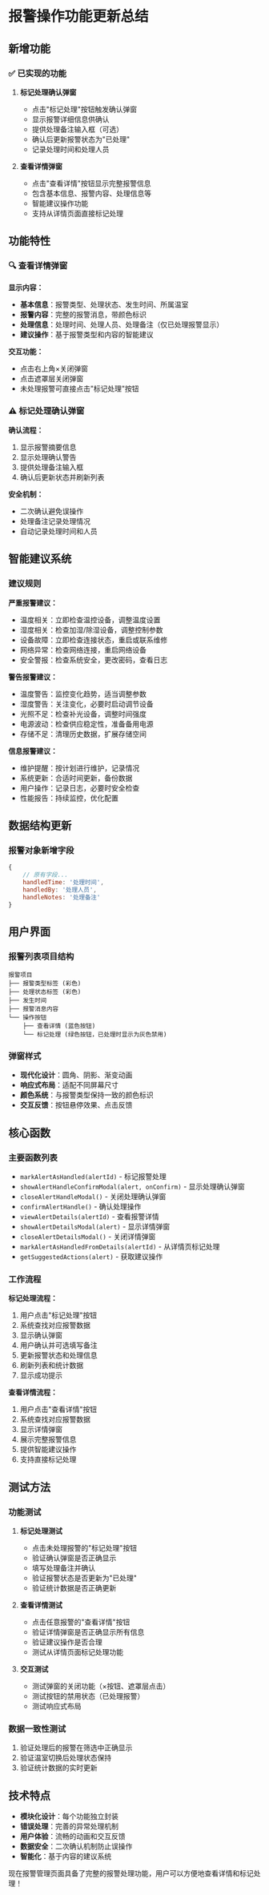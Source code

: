 # 报警操作功能更新总结

## 新增功能

### ✅ 已实现的功能

1. **标记处理确认弹窗**
   - 点击"标记处理"按钮触发确认弹窗
   - 显示报警详细信息供确认
   - 提供处理备注输入框（可选）
   - 确认后更新报警状态为"已处理"
   - 记录处理时间和处理人员

2. **查看详情弹窗**
   - 点击"查看详情"按钮显示完整报警信息
   - 包含基本信息、报警内容、处理信息等
   - 智能建议操作功能
   - 支持从详情页面直接标记处理

## 功能特性

### 🔍 查看详情弹窗

**显示内容：**
- **基本信息**：报警类型、处理状态、发生时间、所属温室
- **报警内容**：完整的报警消息，带颜色标识
- **处理信息**：处理时间、处理人员、处理备注（仅已处理报警显示）
- **建议操作**：基于报警类型和内容的智能建议

**交互功能：**
- 点击右上角×关闭弹窗
- 点击遮罩层关闭弹窗
- 未处理报警可直接点击"标记处理"按钮

### ⚠️ 标记处理确认弹窗

**确认流程：**
1. 显示报警摘要信息
2. 显示处理确认警告
3. 提供处理备注输入框
4. 确认后更新状态并刷新列表

**安全机制：**
- 二次确认避免误操作
- 处理备注记录处理情况
- 自动记录处理时间和人员

## 智能建议系统

### 建议规则

**严重报警建议：**
- 温度相关：立即检查温控设备，调整温度设置
- 湿度相关：检查加湿/除湿设备，调整控制参数
- 设备故障：立即检查连接状态，重启或联系维修
- 网络异常：检查网络连接，重启网络设备
- 安全警报：检查系统安全，更改密码，查看日志

**警告报警建议：**
- 温度警告：监控变化趋势，适当调整参数
- 湿度警告：关注变化，必要时启动调节设备
- 光照不足：检查补光设备，调整时间强度
- 电源波动：检查供应稳定性，准备备用电源
- 存储不足：清理历史数据，扩展存储空间

**信息报警建议：**
- 维护提醒：按计划进行维护，记录情况
- 系统更新：合适时间更新，备份数据
- 用户操作：记录日志，必要时安全检查
- 性能报告：持续监控，优化配置

## 数据结构更新

### 报警对象新增字段
```javascript
{
    // 原有字段...
    handledTime: '处理时间',
    handledBy: '处理人员',
    handleNotes: '处理备注'
}
```

## 用户界面

### 报警列表项目结构
```
报警项目
├── 报警类型标签 (彩色)
├── 处理状态标签 (彩色)
├── 发生时间
├── 报警消息内容
└── 操作按钮
    ├── 查看详情 (蓝色按钮)
    └── 标记处理 (绿色按钮，已处理时显示为灰色禁用)
```

### 弹窗样式
- **现代化设计**：圆角、阴影、渐变动画
- **响应式布局**：适配不同屏幕尺寸
- **颜色系统**：与报警类型保持一致的颜色标识
- **交互反馈**：按钮悬停效果、点击反馈

## 核心函数

### 主要函数列表
- `markAlertAsHandled(alertId)` - 标记报警处理
- `showAlertHandleConfirmModal(alert, onConfirm)` - 显示处理确认弹窗
- `closeAlertHandleModal()` - 关闭处理确认弹窗
- `confirmAlertHandle()` - 确认处理操作
- `viewAlertDetails(alertId)` - 查看报警详情
- `showAlertDetailsModal(alert)` - 显示详情弹窗
- `closeAlertDetailsModal()` - 关闭详情弹窗
- `markAlertAsHandledFromDetails(alertId)` - 从详情页标记处理
- `getSuggestedActions(alert)` - 获取建议操作

### 工作流程

**标记处理流程：**
1. 用户点击"标记处理"按钮
2. 系统查找对应报警数据
3. 显示确认弹窗
4. 用户确认并可选填写备注
5. 更新报警状态和处理信息
6. 刷新列表和统计数据
7. 显示成功提示

**查看详情流程：**
1. 用户点击"查看详情"按钮
2. 系统查找对应报警数据
3. 显示详情弹窗
4. 展示完整报警信息
5. 提供智能建议操作
6. 支持直接标记处理

## 测试方法

### 功能测试
1. **标记处理测试**
   - 点击未处理报警的"标记处理"按钮
   - 验证确认弹窗是否正确显示
   - 填写处理备注并确认
   - 验证报警状态是否更新为"已处理"
   - 验证统计数据是否正确更新

2. **查看详情测试**
   - 点击任意报警的"查看详情"按钮
   - 验证详情弹窗是否正确显示所有信息
   - 验证建议操作是否合理
   - 测试从详情页面标记处理功能

3. **交互测试**
   - 测试弹窗的关闭功能（×按钮、遮罩层点击）
   - 测试按钮的禁用状态（已处理报警）
   - 测试响应式布局

### 数据一致性测试
1. 验证处理后的报警在筛选中正确显示
2. 验证温室切换后处理状态保持
3. 验证统计数据的实时更新

## 技术特点

- **模块化设计**：每个功能独立封装
- **错误处理**：完善的异常处理机制
- **用户体验**：流畅的动画和交互反馈
- **数据安全**：二次确认机制防止误操作
- **智能化**：基于内容的建议系统

现在报警管理页面具备了完整的报警处理功能，用户可以方便地查看详情和标记处理！